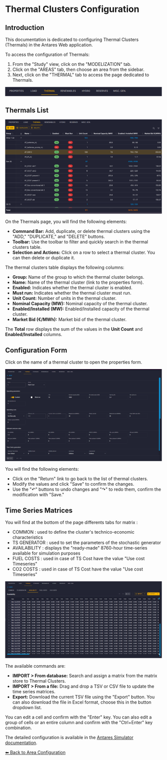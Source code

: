 # Thermal Clusters Configuration

## Introduction

This documentation is dedicated to configuring Thermal Clusters (Thermals) in the Antares Web application.

To access the configuration of Thermals:

1. From the "Study" view, click on the "MODELIZATION" tab.
2. Click on the "AREAS" tab, then choose an area from the sidebar.
3. Next, click on the "THERMAL" tab to access the page dedicated to Thermals.

![03-thermals.tab.png](../../../assets/media/user-guide/study/areas/03-thermals.tab.png)

## Thermals List

![03-thermals.list.png](../../../assets/media/user-guide/study/areas/03-thermals.list.png)

On the Thermals page, you will find the following elements:

- **Command Bar:** Add, duplicate, or delete thermal clusters using the "ADD," "DUPLICATE," and "DELETE" buttons.
- **Toolbar:** Use the toolbar to filter and quickly search in the thermal clusters table.
- **Selection and Actions:** Click on a row to select a thermal cluster. You can then delete or duplicate it.

The thermal clusters table displays the following columns:

- **Group:** Name of the group to which the thermal cluster belongs.
- **Name:** Name of the thermal cluster (link to the properties form).
- **Enabled:** Indicates whether the thermal cluster is enabled.
- **Must run:** Indicates whether the thermal cluster must run.
- **Unit Count:** Number of units in the thermal cluster.
- **Nominal Capacity (MW):** Nominal capacity of the thermal cluster.
- **Enabled/Installed (MW):** Enabled/Installed capacity of the thermal cluster.
- **Market Bid (€/MWh):** Market bid of the thermal cluster.

The **Total** row displays the sum of the values in the **Unit Count** and **Enabled/Installed** columns.


## Configuration Form

Click on the name of a thermal cluster to open the properties form.

![03-thermals.form.png](../../../assets/media/user-guide/study/areas/03-thermals-form.png)

You will find the following elements:

- Click on the "Return" link to go back to the list of thermal clusters.
- Modify the values and click "Save" to confirm the changes.
- Use the "↶" buttons to undo changes and "↷" to redo them, confirm the modification with "Save."


## Time Series Matrices

You will find at the bottom of the page differents tabs for matrix : 
- COMMON : used to define the cluster's technico-economic characteristics
- TS GENERATOR : used to set the parameters of the stochastic generator
- AVAILABILITY : displays the "ready-made" 8760-hour time-series available for simulation purposes
- FUEL COSTS : used in case of TS Cost have the value "Use cost Timeseries"
- CO2 COSTS : used in case of TS Cost have the value "Use cost Timeseries"

![03-thermals.series.png](../../../assets/media/user-guide/study/areas/03-thermals-series.png)

The available commands are:

- **IMPORT > From database:** Search and assign a matrix from the matrix store to Thermal Clusters.
- **IMPORT > From a file:** Drag and drop a TSV or CSV file to update the time series matrices.
- **Export:** Download the current TSV file using the "Export" button. You can also download the file in Excel format, choose this in the button dropdown list.

You can edit a cell and confirm with the "Enter" key. You can also edit a group of cells or an entire column and confirm with the "Ctrl+Enter" key combination.

The detailed configuration is available in the [Antares Simulator documentation](https://antares-simulator.readthedocs.io/en/stable/user-guide/solver/02-inputs/#thermal).

[⬅ Back to Area Configuration](../02-areas.md)
